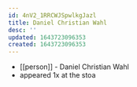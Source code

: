 ```yaml
---
id: 4nV2_1RRCWJSpwlkgJazl
title: Daniel Christian Wahl
desc: ''
updated: 1643723096353
created: 1643723096353
---
```



- [[person]] - Daniel Christian Wahl
- appeared 1x at the stoa
